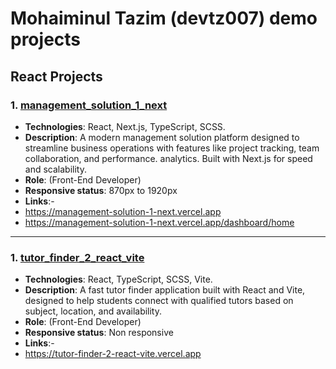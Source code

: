 # Mohaiminul Tazim (devtz007) demo projects

## React Projects

### 1. [management_solution_1_next](https://management-solution-1-next.vercel.app)
- **Technologies**: React, Next.js, TypeScript, SCSS.
- **Description**: A modern management solution platform designed to streamline business operations with features like project tracking, team collaboration, and performance. analytics. Built with Next.js for speed and scalability. 
- **Role**: (Front-End Developer)
- **Responsive status**: 870px to 1920px
- **Links**:-
- https://management-solution-1-next.vercel.app
- https://management-solution-1-next.vercel.app/dashboard/home 

---

### 1. [tutor_finder_2_react_vite](https://tutor-finder-2-react-vite.vercel.app)
- **Technologies**: React, TypeScript, SCSS, Vite.
- **Description**: A fast tutor finder application built with React and Vite, designed to help students connect with qualified tutors based on subject, location, and availability.
- **Role**: (Front-End Developer)
- **Responsive status**: Non responsive
- **Links**:-
- https://tutor-finder-2-react-vite.vercel.app


